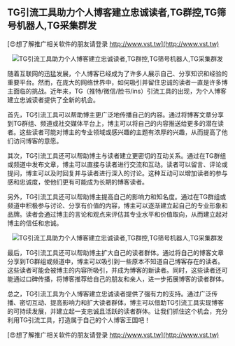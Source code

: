 ## **TG引流工具助力个人博客建立忠诚读者,TG群控,TG筛号机器人,TG采集群发**

[😍想了解推广相关软件的朋友请登录 http://www.vst.tw](http://www.vst.tw)

 <center><img src="https://vst.tw/MP4/tuiguang/png/8.png" alt="TG引流工具助力个人博客建立忠诚读者,TG群控,TG筛号机器人,TG采集群发"></center>

随着互联网的迅猛发展，个人博客已经成为了许多人展示自己、分享知识和经验的重要平台。然而，在庞大的网络世界中，如何吸引并留住忠诚的读者一直是许多博主面临的挑战。近年来，TG（推特/微信/脸书/ins）引流工具的出现，为个人博客建立忠诚读者提供了全新的机会。

首先，TG引流工具可以帮助博主更广泛地传播自己的内容。通过将博客文章分享到TG群组、频道或社交媒体平台上，博主可以将自己的内容推送给更多的潜在读者。这些读者可能对博主的专业领域或感兴趣的主题有浓厚的兴趣，从而提高了他们访问博客的意愿。

其次，TG引流工具还可以帮助博主与读者建立更密切的互动关系。通过在TG群组或频道中发布文章，博主可以直接与读者进行交流和互动。读者可以留言、评论或提问，博主可以及时回复并与读者进行深入的讨论。这种互动可以增加读者的参与感和忠诚度，使他们更有可能成为长期的博客读者。

另外，TG引流工具还可以帮助博主提高自己的影响力和知名度。通过在TG群组或频道中积极参与讨论、分享有价值的内容，博主可以逐渐建立起自己的专业形象和品牌。读者会通过博主的言论和观点来评估其专业水平和价值取向，从而建立起对博主的信任和忠诚。

 <center><img src="https://vst.tw/MP4/tuiguang/png/7.png" alt="TG引流工具助力个人博客建立忠诚读者,TG群控,TG筛号机器人,TG采集群发"></center>

最后，TG引流工具还可以帮助博主扩大自己的读者群体。通过将自己的博客文章分享到TG群组或频道中，博主可以吸引到一些原本不知道自己博客存在的读者。这些读者可能会被博主的内容所吸引，并成为博客的新读者。同时，这些读者还可能通过口碑传播，将博客推荐给自己的朋友和亲人，进一步拓展博客的读者群体。

总之，TG引流工具为个人博客建立忠诚读者提供了强有力的支持。通过广泛传播、密切互动、提高影响力和扩大读者群体，博主可以借助TG引流工具实现博客的可持续发展，并建立起一支忠诚且活跃的读者群体。让我们抓住这个机会，充分利用TG引流工具，打造属于自己的个人博客王国吧！

[😍想了解推广相关软件的朋友请登录 http://www.vst.tw](http://www.vst.tw)



